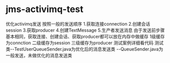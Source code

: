# jms-activimq-test
优化activimq发送
按照一般的发送顺序
1.获取连接connection
2.创建会话session
3.获取producer
4.创建TextMessage
5.生产者发送消息
由于发送前步骤基本相同，获取连接、创建会话、获取producer都可以放在内存中做缓存
1级缓存为connction 二级缓存为session 三级缓存为producer
测试案例详细看代码
测试类--TestUserQueueSender.java为优化后的消息发送类
     --QueueSender.java为一般发送，未做优化的消息发送类